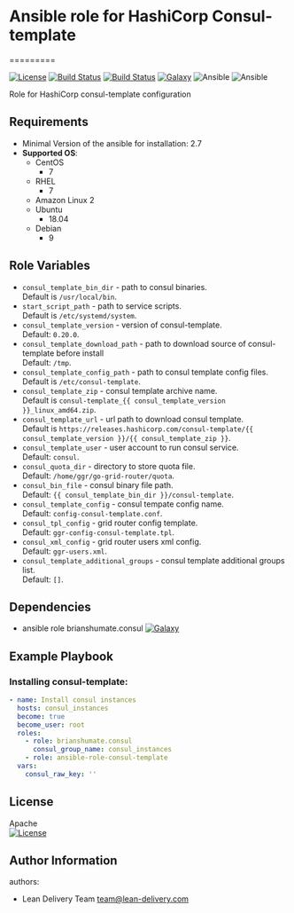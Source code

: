 # Ansible role for HashiCorp Consul-template
=========

[![License](https://img.shields.io/badge/license-Apache-green.svg?style=flat)](https://raw.githubusercontent.com/lean-delivery/ansible-role-consul-template/master/LICENSE)
[![Build Status](https://travis-ci.org/lean-delivery/ansible-role-consul-template.svg?branch=master)](https://travis-ci.org/lean-delivery/ansible-role-consul-template)
[![Build Status](https://gitlab.com/lean-delivery/ansible-role-consul-template/badges/master/pipeline.svg)](https://gitlab.com/lean-delivery/ansible-role-consul-template/pipelines)
[![Galaxy](https://img.shields.io/badge/galaxy-lean__delivery.consul__template-blue.svg)](https://galaxy.ansible.com/lean_delivery/consul_template)
![Ansible](https://img.shields.io/ansible/role/d/42599.svg)
![Ansible](https://img.shields.io/badge/dynamic/json.svg?label=min_ansible_version&url=https%3A%2F%2Fgalaxy.ansible.com%2Fapi%2Fv1%2Froles%2F42599%2F&query=$.min_ansible_version)

Role for HashiCorp consul-template configuration

Requirements
------------

 - Minimal Version of the ansible for installation: 2.7
 - **Supported OS**:
   - CentOS
     - 7
   - RHEL
     - 7
   - Amazon Linux 2
   - Ubuntu
     - 18.04
   - Debian
     - 9

Role Variables
--------------

  - `consul_template_bin_dir` - path to consul binaries.   
    Default is `/usr/local/bin`.
  - `start_script_path` - path to service scripts.   
    Default is `/etc/systemd/system`.
  - `consul_template_version` - version of consul-template.   
    Default: `0.20.0`.
  - `consul_template_download_path` - path to download source of consul-template before install   
    Default: `/tmp`.
  - `consul_template_config_path` - path to consul template config files.   
    Default is `/etc/consul-template`.
  - `consul_template_zip` - consul template archive name.   
    Default is `consul-template_{{ consul_template_version }}_linux_amd64.zip`.
  - `consul_template_url` - url path to download consul template.   
    Default is `https://releases.hashicorp.com/consul-template/{{ consul_template_version }}/{{ consul_template_zip }}`.
  - `consul_template_user` - user account to run consul service.   
    Default: `consul`.
  - `consul_quota_dir` - directory to store quota file.   
    Default: `/home/ggr/go-grid-router/quota`.
  - `consul_bin_file` - consul binary file path.   
    Default: `{{ consul_template_bin_dir }}/consul-template`.
  - `consul_template_config` - consul tempate config name.   
    Default: `config-consul-template.conf`.
  - `consul_tpl_config` - grid router config template.   
    Default: `ggr-config-consul-template.tpl`.
  - `consul_xml_config` - grid router users xml config.   
    Default: `ggr-users.xml`.
  - `consul_template_additional_groups` - consul template additional groups list.   
    Default: `[]`.


Dependencies
------------

 - ansible role brianshumate.consul  [![Galaxy](https://img.shields.io/badge/galaxy-brianshumate.consul-blue.svg)](https://galaxy.ansible.com/brianshumate/consul)

Example Playbook
----------------

### Installing consul-template:
```yaml
- name: Install consul instances
  hosts: consul_instances
  become: true
  become_user: root
  roles:
    - role: brianshumate.consul
      consul_group_name: consul_instances
    - role: ansible-role-consul-template
  vars:
    consul_raw_key: ''
```

License
-------
Apache   
[![License](https://img.shields.io/badge/license-Apache-green.svg?style=flat)](https://raw.githubusercontent.com/lean-delivery/ansible-role-consul-template/master/LICENSE)

Author Information
------------------

authors:
  - Lean Delivery Team <team@lean-delivery.com>
